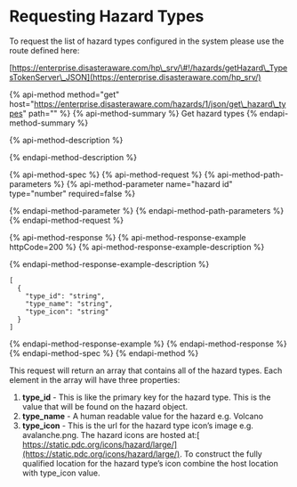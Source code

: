 # Requesting Hazard Types

To request the list of hazard types configured in the system please use the route defined here:

[https://enterprise.disasteraware.com/hp\_srv/\#!/hazards/getHazard\_TypesTokenServer\_JSON](https://enterprise.disasteraware.com/hp_srv/)

{% api-method method="get" host="https://enterprise.disasteraware.com/hazards/1/json/get\_hazard\_types" path="" %}
{% api-method-summary %}
Get hazard types
{% endapi-method-summary %}

{% api-method-description %}

{% endapi-method-description %}

{% api-method-spec %}
{% api-method-request %}
{% api-method-path-parameters %}
{% api-method-parameter name="hazard id" type="number" required=false %}

{% endapi-method-parameter %}
{% endapi-method-path-parameters %}
{% endapi-method-request %}

{% api-method-response %}
{% api-method-response-example httpCode=200 %}
{% api-method-response-example-description %}

{% endapi-method-response-example-description %}

```
[
  {
    "type_id": "string",
    "type_name": "string",
    "type_icon": "string"
  }
]
```
{% endapi-method-response-example %}
{% endapi-method-response %}
{% endapi-method-spec %}
{% endapi-method %}

This request will return an array that contains all of the hazard types.  Each element in the array will have three properties:

1. **type\_id** - This is like the primary key for the hazard type.  This is the value that will be found on the hazard object.
2. **type\_name** - A human readable value for the hazard e.g. Volcano
3. **type\_icon** - This is the url for the hazard type icon’s image e.g. avalanche.png. The hazard icons are hosted at:[ https://static.pdc.org/icons/hazard/large/](https://static.pdc.org/icons/hazard/large/).  To construct the fully qualified location for the hazard type’s icon combine the host location with type\_icon value.



